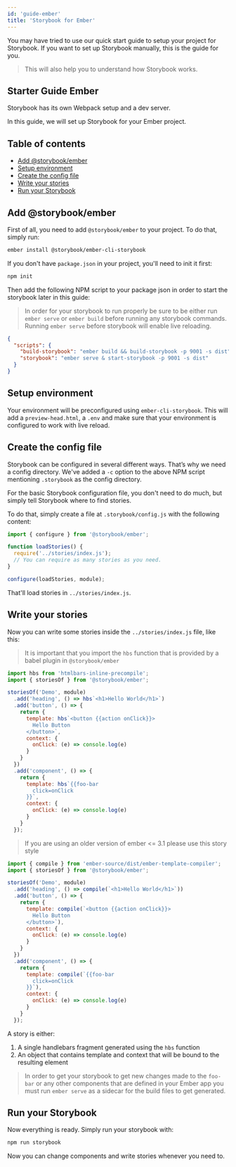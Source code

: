 ```yaml
---
id: 'guide-ember'
title: 'Storybook for Ember'
---
```


You may have tried to use our quick start guide to setup your project for Storybook. If you want to set up Storybook manually, this is the guide for you.

> This will also help you to understand how Storybook works.

## Starter Guide Ember

Storybook has its own Webpack setup and a dev server.

In this guide, we will set up Storybook for your Ember project.

## Table of contents

-   [Add @storybook/ember](#add-storybookember)
-   [Setup environment](#setup-environment)
-   [Create the config file](#create-the-config-file)
-   [Write your stories](#write-your-stories)
-   [Run your Storybook](#run-your-storybook)

## Add @storybook/ember

First of all, you need to add `@storybook/ember` to your project. To do that, simply run:

```sh
ember install @storybook/ember-cli-storybook
```

If you don't have `package.json` in your project, you'll need to init it first:

```sh
npm init
```

Then add the following NPM script to your package json in order to start the storybook later in this guide:

> In order for your storybook to run properly be sure to be either run `ember serve` or `ember build` before running any storybook commands. Running `ember serve` before storybook will enable live reloading.

```json
{
  "scripts": {
    "build-storybook": "ember build && build-storybook -p 9001 -s dist",
    "storybook": "ember serve & start-storybook -p 9001 -s dist"
  }
}
```

## Setup environment

Your environment will be preconfigured using `ember-cli-storybook`. This will add a `preview-head.html`, a `.env` and make sure that your environment is configured to work with live reload.

## Create the config file

Storybook can be configured in several different ways.
That’s why we need a config directory. We've added a `-c` option to the above NPM script mentioning `.storybook` as the config directory.

For the basic Storybook configuration file, you don't need to do much, but simply tell Storybook where to find stories.

To do that, simply create a file at `.storybook/config.js` with the following content:

```js
import { configure } from '@storybook/ember';

function loadStories() {
  require('../stories/index.js');
  // You can require as many stories as you need.
}

configure(loadStories, module);
```

That'll load stories in `../stories/index.js`.

## Write your stories

Now you can write some stories inside the `../stories/index.js` file, like this:

> It is important that you import the `hbs` function that is provided by a babel plugin in `@storybook/ember`

```js
import hbs from 'htmlbars-inline-precompile';
import { storiesOf } from '@storybook/ember';

storiesOf('Demo', module)
  .add('heading', () => hbs`<h1>Hello World</h1>`)
  .add('button', () => {
    return {
      template: hbs`<button {{action onClick}}>
        Hello Button
      </button>`,
      context: {
        onClick: (e) => console.log(e)
      }
    }
  })
  .add('component', () => {
    return {
      template: hbs`{{foo-bar
        click=onClick
      }}`,
      context: {
        onClick: (e) => console.log(e)
      }
    }
  });
```

> If you are using an older version of ember <= 3.1 please use this story style

```js
import { compile } from 'ember-source/dist/ember-template-compiler';
import { storiesOf } from '@storybook/ember';

storiesOf('Demo', module)
  .add('heading', () => compile(`<h1>Hello World</h1>`))
  .add('button', () => {
    return {
      template: compile(`<button {{action onClick}}>
        Hello Button
      </button>`),
      context: {
        onClick: (e) => console.log(e)
      }
    }
  })
  .add('component', () => {
    return {
      template: compile(`{{foo-bar
        click=onClick
      }}`),
      context: {
        onClick: (e) => console.log(e)
      }
    }
  });
```

A story is either:

1. A single handlebars fragment generated using the `hbs` function
2. An object that contains template and context that will be bound to the resulting element

> In order to get your storybook to get new changes made to the `foo-bar` or any other components that are defined in your Ember app you must run `ember serve` as a sidecar for the build files to get generated.

## Run your Storybook

Now everything is ready. Simply run your storybook with:

```sh
npm run storybook
```

Now you can change components and write stories whenever you need to.

